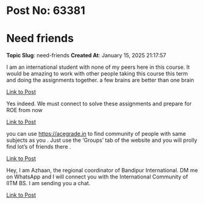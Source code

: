 # Post No: 63381
# Need friends
**Topic Slug**: need-friends
**Created At**: January 15, 2025 21:17:57

I am an international student with none of my peers here in this course. It would be amazing to work with other people taking this course this term and doing the assignments together.
a few brains are better than one brain

[Link to Post](https://discourse.onlinedegree.iitm.ac.in/t/need-friends/580140)

Yes indeed. We must connect to solve these assignments and prepare for ROE from now

[Link to Post](https://discourse.onlinedegree.iitm.ac.in/t/need-friends/580349)

you can use <a href="https://acegrade.in" rel="noopener nofollow ugc">https://acegrade.in</a> to find community of people with same subjects as you . Just use the ‘Groups’ tab of the website and you will prolly find lot’s of friends there .

[Link to Post](https://discourse.onlinedegree.iitm.ac.in/t/need-friends/580362)

Hey, I am Azhaan, the regional coordinator of Bandipur International. DM me on WhatsApp and I will connect you with the International Community of IITM BS. I am sending you a chat.

[Link to Post](https://discourse.onlinedegree.iitm.ac.in/t/need-friends/580535)

